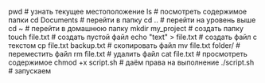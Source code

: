 pwd                   # узнать текущее местоположение
ls                    # посмотреть содержимое папки
cd Documents          # перейти в папку
cd ..                 # перейти на уровень выше
cd ~                  # перейти в домашнюю папку
mkdir my_project      # создать папку
touch file.txt        # создать пустой файл
echo "text" > file.txt # создать файл с текстом
cp file.txt backup.txt   # скопировать файл
mv file.txt folder/      # переместить файл
rm file.txt              # удалить файл
cat file.txt             # просмотреть содержимое
chmod +x script.sh  # даём права на выполнение
./script.sh         # запускаем

